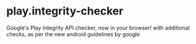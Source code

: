 # play.integrity-checker
Google's Play Integrity API checker, now in your browser! with additional checks, as per the new android guidelines by google 
